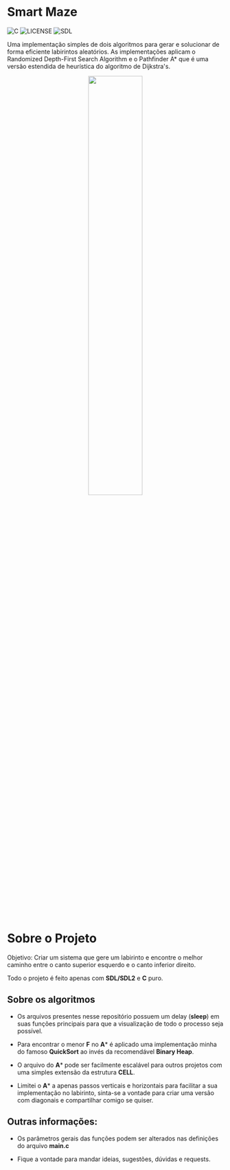 # Smart Maze

![C](https://badgen.net/badge/MADE-WITH/C)
![LICENSE](https://badgen.net/badge/LICENSE/MIT/green)
![SDL](https://badgen.net/badge/SDL/SDL2/red)

Uma implementação simples de dois algoritmos para gerar e solucionar de forma eficiente labirintos aleatórios. As implementações aplicam o Randomized Depth-First Search Algorithm e o Pathfinder A* que é uma versão estendida de heurística do algoritmo de Dijkstra's.
<div align="center">
    <img width="50%" src="https://github.com/IltonPfleger/Smart-Maze/blob/main/preview.gif">
</div>

# Sobre o Projeto

Objetivo: Criar um sistema que gere um labirinto e encontre o melhor caminho entre o canto superior esquerdo e o canto inferior direito.

Todo o projeto é feito apenas com **SDL/SDL2** e **C** puro.

## Sobre os algoritmos
* Os arquivos presentes nesse repositório possuem um delay (**sleep**) em suas funções principais para que a visualização de todo o processo seja possível.
  
* Para encontrar o menor **F** no **A*** é aplicado uma implementação minha do famoso **QuickSort** ao invés da recomendável **Binary Heap**.
  
* O arquivo do **A*** pode ser facilmente escalável para outros projetos com uma simples extensão da estrutura **CELL**.

* Limitei o **A*** a apenas passos verticais e horizontais para facilitar a sua implementação no labirinto, sinta-se a vontade para criar uma versão com diagonais e compartilhar comigo se quiser.

## Outras informações:

* Os parâmetros gerais das funções podem ser alterados nas definições do arquivo **main.c**

* Fique a vontade para mandar ideias, sugestões, dúvidas e requests. 
